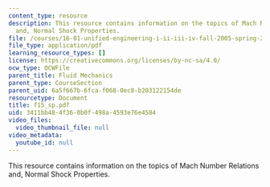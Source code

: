 ```yaml
---
content_type: resource
description: This resource contains information on the topics of Mach Number Relations
  and, Normal Shock Properties.
file: /courses/16-01-unified-engineering-i-ii-iii-iv-fall-2005-spring-2006/3411bb484f360b0f498a4593e76e4584_f15_sp.pdf
file_type: application/pdf
learning_resource_types: []
license: https://creativecommons.org/licenses/by-nc-sa/4.0/
ocw_type: OCWFile
parent_title: Fluid Mechanics
parent_type: CourseSection
parent_uid: 6a5f667b-6fca-f068-0ec8-b203122154de
resourcetype: Document
title: f15_sp.pdf
uid: 3411bb48-4f36-0b0f-498a-4593e76e4584
video_files:
  video_thumbnail_file: null
video_metadata:
  youtube_id: null
---
```

This resource contains information on the topics of Mach Number Relations and, Normal Shock Properties.